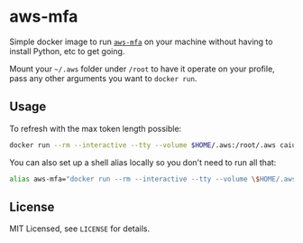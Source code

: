 # aws-mfa

Simple docker image to run [`aws-mfa`][] on your machine without having to install Python, etc to get going.

Mount your `~/.aws` folder under `/root` to have it operate on your profile, pass any other arguments you want to `docker run`.

## Usage

To refresh with the max token length possible:

```sh
docker run --rm --interactive --tty --volume $HOME/.aws:/root/.aws caius/aws-mfa:latest --duration 129600
```

You can also set up a shell alias locally so you don't need to run all that:

```sh
alias aws-mfa="docker run --rm --interactive --tty --volume \$HOME/.aws:/root/.aws caius/aws-mfa:latest --duration 129600"
```

[`aws-mfa`]: https://pypi.org/project/aws-mfa/

## License

MIT Licensed, see `LICENSE` for details.
